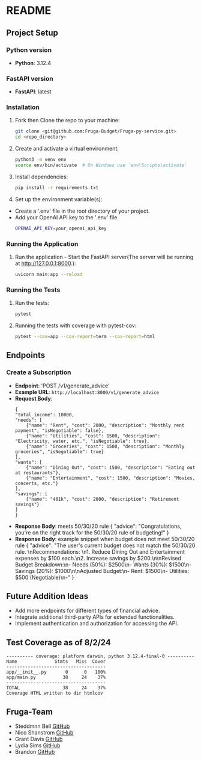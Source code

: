 # README

## Project Setup

### Python version
- **Python**: 3.12.4

### FastAPI version
- **FastAPI**: latest

### Installation
1. Fork then Clone the repo to your machine:
    ```sh
    git clone <git@github.com:Fruga-Budget/Fruga-py-service.git>
    cd <repo_directory>
    ```
2. Create and activate a virtual environment:
    ```sh
    python3 -m venv env
    source env/bin/activate  # On Windows use `env\Scripts\activate`
    ```
3. Install dependencies:
    ```sh
    pip install -r requirements.txt
    ```
4. Set up the environment variable(s):
  - Create a '.env' file in the root directory of your project.
  - Add your OpenAI API key to the '.env' file
    ```sh
    OPENAI_API_KEY=your_openai_api_key
    ```

### Running the Application

1. Run the application - Start the FastAPI server(The server will be running at http://127.0.0.1:8000.):
    ```sh
    uvicorn main:app --reload
    ```
### Running the Tests

1. Run the tests:
    ```sh
    pytest
    ```
2. Running the tests with coverage with pytest-cov:
    ```sh
    pytest --cov=app --cov-report=term --cov-report=html
    ```
## Endpoints

### Create a Subscription
- **Endpoint**: 'POST /v1/generate_advice'
- **Example URL**: `http://localhost:8000/v1/generate_advice`
- **Request Body**:
    ```
  {
    "total_income": 10000,
    "needs": [
        {"name": "Rent", "cost": 2000, "description": "Monthly rent payment", "isNegotiable": false},
        {"name": "Utilities", "cost": 1500, "description": "Electricity, water, etc.", "isNegotiable": true},
        {"name": "Groceries", "cost": 1500, "description": "Monthly groceries", "isNegotiable": true}
    ],
    "wants": [
        {"name": "Dining Out", "cost": 1500, "description": "Eating out at restaurants"},
        {"name": "Entertainment", "cost": 1500, "description": "Movies, concerts, etc."}
    ],
    "savings": [
        {"name": "401k", "cost": 2000, "description": "Retirement savings"}
    ]
  }
    ```
- **Response Body**: meets 50/30/20 rule
  {
    "advice": "Congratulations, you're on the right track for the 50/30/20 rule of budgeting!"
  }
- **Response Body**: example snippet when budget does not meet 50/30/20 rule
  {
    "advice": "The user's current budget does not match the 50/30/20 rule. \nRecommendations: \n1. Reduce Dining Out and Entertainment expenses by $100 each.\n2. Increase savings by $200.\n\nRevised Budget Breakdown:\n- Needs (50%): $2500\n- Wants (30%): $1500\n- Savings (20%): $1000\n\nAdjusted Budget:\n- Rent: $1500\n- Utilities: $500 (Negotiable)\n-"
  }   

## Future Addition Ideas
- Add more endpoints for different types of financial advice.
- Integrate additional third-party APIs for extended functionalities.
- Implement authentication and authorization for accessing the API.


## Test Coverage as of 8/2/24
```
---------- coverage: platform darwin, python 3.12.4-final-0 ----------
Name              Stmts   Miss  Cover
-------------------------------------
app/__init__.py       0      0   100%
app/main.py          38     24    37%
-------------------------------------
TOTAL                38     24    37%
Coverage HTML written to dir htmlcov
```

## Fruga-Team
- Steddmnn Bell [GitHub](https://github.com/Steddy1Love)
- Nico Shanstrom [GitHub](https://github.com/NicoShanstrom)
- Grant Davis [GitHub](https://github.com/grantdavis303)
- Lydia Sims [GitHub](https://github.com/LISims88)
- Brandon [GitHub](https://github.com/BrandonDoza)
